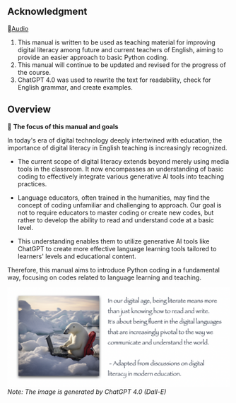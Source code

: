 ## Acknowledgment
📢[Audio](https://mrkim21.github.io/manual/audio.html)
1. This manual is written to be used as teaching material for improving digital literacy among future and current teachers of English, aiming to provide an easier approach to basic Python coding.
2. This manual will continue to be updated and revised for the progress of the course.
3. ChatGPT 4.0 was used to rewrite the text for readability, check for English grammar, and create examples.

   
## Overview

🌱 **The focus of this manual and goals**

In today's era of digital technology deeply intertwined with education, the importance of digital literacy in English teaching is increasingly recognized. 

* The current scope of digital literacy extends beyond merely using media tools in the classroom. It now encompasses an understanding of basic coding to effectively integrate various generative AI tools into teaching practices. 

* Language educators, often trained in the humanities, may find the concept of coding unfamiliar and challenging to approach. Our goal is not to require educators to master coding or create new codes, but rather to develop the ability to read and understand code at a basic level. 

* This understanding enables them to utilize generative AI tools like ChatGPT to create more effective language learning tools tailored to learners' levels and educational content. 

Therefore, this manual aims to introduce Python coding in a fundamental way, focusing on codes related to language learning and teaching.

![](https://github.com/MK316/Coding4ET/raw/main/images/image00.png)
*Note: The image is generated by ChatGPT 4.0 (Dall-E)*
